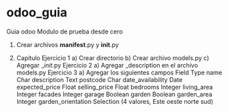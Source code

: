 # odoo_guia
Guia odoo
Modulo de prueba desde cero
1. Crear archivos __manifest__.py y __init__.py

4. Capitulo
    Ejercicio 1
        a) Crear directorio
        b) Crear archivo models.py
        c) Agregar __init_.py
    Ejercicio 2
        a) Agregar _description en el archivo models.py
    Ejercicio 3
        a) Agregar los siguientes campos
            Field               Type
            name                Char
            description         Text
            postcode            Char
            date_availability   Date
            expected_price      Float
            selling_price       Float
            bedrooms            Integer
            living_area         Integer
            facades             Integer
            garage              Boolean
            garden              Boolean
            garden_area         Integer
            garden_orientation  Selection (4 valores, Este oeste norte sud)

